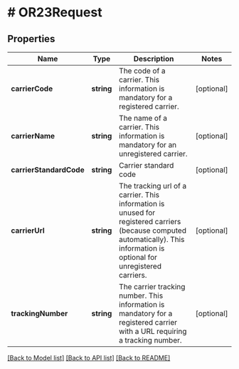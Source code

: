 # # OR23Request

## Properties

Name | Type | Description | Notes
------------ | ------------- | ------------- | -------------
**carrierCode** | **string** | The code of a carrier. This information is mandatory for a registered carrier. | [optional]
**carrierName** | **string** | The name of a carrier. This information is mandatory for an unregistered carrier. | [optional]
**carrierStandardCode** | **string** | Carrier standard code | [optional]
**carrierUrl** | **string** | The tracking url of a carrier. This information is unused for registered carriers (because computed automatically). This information is optional for unregistered carriers. | [optional]
**trackingNumber** | **string** | The carrier tracking number. This information is mandatory for a registered carrier with a URL requiring a tracking number. | [optional]

[[Back to Model list]](../../README.md#models) [[Back to API list]](../../README.md#endpoints) [[Back to README]](../../README.md)
